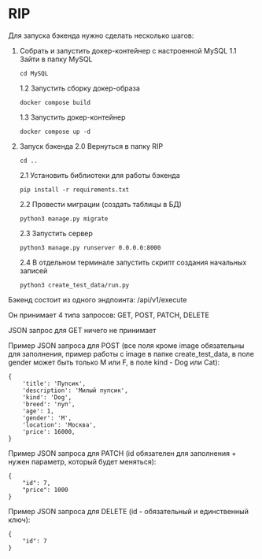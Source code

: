 # RIP

Для запуска бэкенда нужно сделать несколько шагов:

1. Собрать и запустить докер-контейнер с настроенной MySQL
    1.1 Зайти в папку MySQL

    ```
    cd MySQL
    ```

    1.2 Запустить сборку докер-образа

    ```
    docker compose build
    ```

    1.3 Запустить докер-контейнер

    ```
    docker compose up -d
    ```

2. Запуск бэкенда
    2.0 Вернуться в папку RIP
    ```
    cd ..
    ```

    2.1 Установить библиотеки для работы бэкенда
    ```
    pip install -r requirements.txt
    ```

    2.2 Провести миграции (создать таблицы в БД)
    ```
    python3 manage.py migrate
    ```

    2.3 Запустить сервер
    ```
    python3 manage.py runserver 0.0.0.0:8000
    ```

    2.4 В отдельном терминале запустить скрипт создания начальных записей
    ```
    python3 create_test_data/run.py
    ```



Бэкенд состоит из одного эндпоинта: /api/v1/execute

Он принимает 4 типа запросов: GET, POST, PATCH, DELETE

JSON запрос для GET ничего не принимает


Пример JSON запроса для POST (все поля кроме image обязательны для заполнения, пример работы с image в папке create_test_data, в поле gender может быть только M или F, в поле kind - Dog или Cat):
```
{
    'title': 'Пупсик',
    'description': 'Милый пупсик',
    'kind': 'Dog',
    'breed': 'пуп',
    'age': 1,
    'gender': 'M',
    'location': 'Москва',
    'price': 16000,
}
```

Пример JSON запроса для PATCH (id обязателен для заполнения + нужен параметр, который будет меняться):
```
{
    "id": 7,
    "price": 1000
}
```

Пример JSON запроса для DELETE (id - обязательный и единственный ключ):
```
{
    "id": 7
}
```